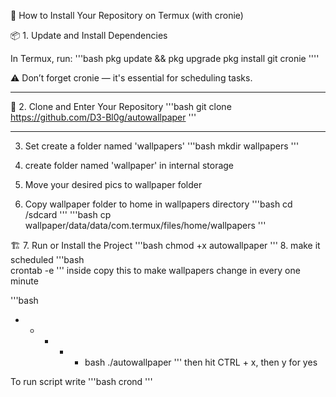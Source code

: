 
📲 How to Install Your Repository on Termux (with cronie)

📦 1. Update and Install Dependencies

In Termux, run:
'''bash
pkg update && pkg upgrade
pkg install git cronie
''''

 ⚠️ Don’t forget cronie — it's essential for scheduling tasks.




---

📁 2. Clone and Enter Your Repository
'''bash
git clone https://github.com/D3-Bl0g/autowallpaper
'''

---
   3. Set create a folder named 'wallpapers'
'''bash
mkdir wallpapers
'''
   5. create folder named 'wallpaper' in internal storage

   6. Move your desired pics to wallpaper folder
  
   7. Copy wallpaper folder to home in wallpapers
directory
'''bash
cd /sdcard
'''
'''bash
cp wallpaper/data/data/com.termux/files/home/wallpapers
'''

     
🏗️ 7. Run or Install the Project
'''bash
chmod +x autowallpaper
'''
   8. make it scheduled
 '''bash    
 crontab -e
 '''
inside copy this to make wallpapers change in every
 one minute

'''bash
* * * * * bash ./autowallpaper
'''
then hit CTRL + x, then y for yes

To run script write 
'''bash
crond
'''


